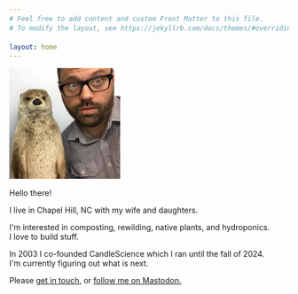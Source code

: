 ```yaml
---
# Feel free to add content and custom Front Matter to this file.
# To modify the layout, see https://jekyllrb.com/docs/themes/#overriding-theme-defaults

layout: home
---
```


  <div class="px-4 py-5 my-5 text-center">
    <img class="d-block mx-auto mb-4" src="/assets/images/mds.jpg" alt="" width="200" height="200">
    <div class="col-lg-6 mx-auto">
      <p class="lead mb-4">Hello there!</p>
     <p>I live in Chapel Hill, NC with my wife and daughters.</p>
     <p>I'm interested in composting, rewilding, native plants, and hydroponics.<br/>I love to build stuff.</p>
     <p>In 2003 I co-founded CandleScience which I ran until the fall of 2024.<br/> I'm currently figuring out what is next.</p>  
     <p>Please <a href="mailto:mikeswimm@gmail.com">get in touch</a>, or <a href="https://mastodon.social/@mikeswimm">follow me on Mastodon.</a></p>
    </div>
  </div>